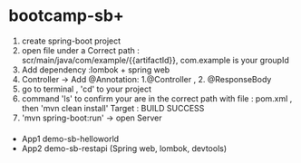 # bootcamp-sb+

1. create spring-boot project
2. open file under a Correct path : 
   scr/main/java/com/example/{{artifactId}}, com.example is your groupId
3. Add dependency :lombok + spring web
4. Controller -> Add @Annotation:
   1.@Controller , 2. @ResponseBody
5. go to terminal , 'cd' to your project
6. command 'ls' to confirm your are in the correct path with file : pom.xml , then 'mvn clean install' 
   Target : BUILD SUCCESS
7. 'mvn spring-boot:run' -> open Server

####

- App1 demo-sb-helloworld
- App2 demo-sb-restapi (Spring web, lombok, devtools)